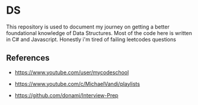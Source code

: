 # DS
This repository is used to document my journey on getting a better foundational knowledge of Data Structures. Most of the code here is written in C# and Javascript. Honestly i'm tired of failing leetcodes questions

## References

 - https://www.youtube.com/user/mycodeschool

 - https://www.youtube.com/c/MichaelVandi/playlists

 - https://github.com/donamj/Interview-Prep
